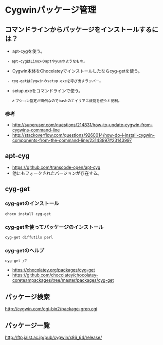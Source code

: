 ﻿# Cygwinパッケージ管理

## コマンドラインからパッケージをインストールするには？

- apt-cygを使う。

```
 - apt-cygはLinuxのaptやyumのようなもの。
```

- Cygwin本体をChocolateyでインストールしたならcyg-getを使う。

```
 - cyg-getはCygwinのsetup.exeを呼び出すラッパー。
```

- setup.exeをコマンドラインで使う。

```
 - オプション指定が面倒なのでbashのエイリアス機能を使うと便利。
```

### 参考

- http://superuser.com/questions/214831/how-to-update-cygwin-from-cygwins-command-line
- http://stackoverflow.com/questions/9260014/how-do-i-install-cygwin-components-from-the-command-line/23143997#23143997

## apt-cyg

- https://github.com/transcode-open/apt-cyg
- 他にもフォークされたバージョンが存在する。


## cyg-get
### cyg-getのインストール

```
choco install cyg-get
```

### cyg-getを使ってパッケージのインストール

```
cyg-get diffutils perl
```

### cyg-getのヘルプ

```
cyg-get /?
```

- https://chocolatey.org/packages/cyg-get
- https://github.com/chocolatey/chocolatey-coreteampackages/tree/master/packages/cyg-get

## パッケージ検索
http://cygwin.com/cgi-bin2/package-grep.cgi

## パッケージ一覧
http://ftp.jaist.ac.jp/pub/cygwin/x86_64/release/
